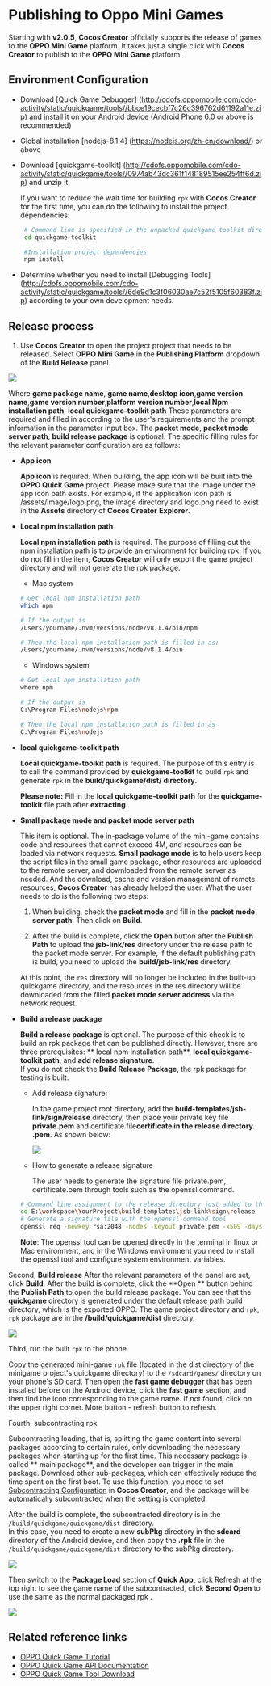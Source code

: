 # Publishing to Oppo Mini Games

Starting with __v2.0.5__, __Cocos Creator__ officially supports the release of games to the __OPPO Mini Game__ platform. It takes just a single click with __Cocos Creator__ to publish to the __OPPO Mini Game__ platform.

## Environment Configuration

- Download [Quick Game Debugger] (http://cdofs.oppomobile.com/cdo-activity/static/quickgame/tools//bbce19cecbf7c26c396762d61192a11e.zip) and install it on your Android device (Android Phone 6.0 or above is recommended)

- Global installation [nodejs-8.1.4] (https://nodejs.org/zh-cn/download/) or above

- Download [quickgame-toolkit] (http://cdofs.oppomobile.com/cdo-activity/static/quickgame/tools//0974ab43dc361f148189515ee254ff6d.zip) and unzip it.

  If you want to reduce the wait time for building `rpk` with __Cocos Creator__ for the first time, you can do the following to install the project dependencies:

  ```bash
   # Command line is specified in the unpacked quickgame-toolkit directory
   cd quickgame-toolkit

   #Installation project dependencies
   npm install
  ```

- Determine whether you need to install [Debugging Tools] (http://cdofs.oppomobile.com/cdo-activity/static/quickgame/tools//6de9d1c3f06030ae7c52f5105f60383f.zip) according to your own development needs.

## Release process

1. Use __Cocos Creator__ to open the project project that needs to be released. Select **OPPO Mini Game** in the **Publishing Platform** dropdown of the **Build Release** panel.

![](./publish-oppo-instant-games/build_option.jpg)

Where **game package name**, **game name**,**desktop icon**,**game version name**,**game version number**,**platform version number**,**local Npm installation path**, **local quickgame-toolkit path** These parameters are required and filled in according to the user's requirements and the prompt information in the parameter input box. The **packet mode**, **packet mode server path**, **build release package** is optional. The specific filling rules for the relevant parameter configuration are as follows:

- **App icon**

  **App icon** is required. When building, the app icon will be built into the __OPPO Quick Game__ project. Please make sure that the image under the app icon path exists. For example, if the application icon path is /assets/image/logo.png, the image directory and logo.png need to exist in the **Assets** directory of __Cocos Creator__ **Explorer**.

- **Local npm installation path**

  **Local npm installation path** is required. The purpose of filling out the npm installation path is to provide an environment for building rpk. If you do not fill in the item, __Cocos Creator__ will only export the game project directory and will not generate the rpk package.

    - Mac system

    ```bash
    # Get local npm installation path
    which npm

    # If the output is
    /Users/yourname/.nvm/versions/node/v8.1.4/bin/npm

    # Then the local npm installation path is filled in as:
    /Users/yourname/.nvm/versions/node/v8.1.4/bin
    ```

    - Windows system

    ```bash
    # Get local npm installation path
    where npm

    # If the output is
    C:\Program Files\nodejs\npm

    # Then the local npm installation path is filled in as
    C:\Program Files\nodejs
    ```

- **local quickgame-toolkit path**

  **Local quickgame-toolkit path** is required. The purpose of this entry is to call the command provided by __quickgame-toolkit__ to build `rpk` and generate `rpk` in the __build/quickgame/dist/ directory__.

    **Please note:** Fill in the **local quickgame-toolkit path** for the __quickgame-toolkit__ file path after **extracting**.

- **Small package mode and packet mode server path**

  This item is optional. The in-package volume of the mini-game contains code and resources that cannot exceed 4M, and resources can be loaded via network requests. **Small package mode** is to help users keep the script files in the small game package, other resources are uploaded to the remote server, and downloaded from the remote server as needed. And the download, cache and version management of remote resources, __Cocos Creator__ has already helped the user. What the user needs to do is the following two steps:

  1. When building, check the **packet mode** and fill in the **packet mode server path**. Then click on **Build**.

  2. After the build is complete, click the **Open** button after the **Publish Path** to upload the **jsb-link/res** directory under the release path to the packet mode server. For example, if the default publishing path is build, you need to upload the **build/jsb-link/res** directory.

  At this point, the `res` directory will no longer be included in the built-up quickgame directory, and the resources in the res directory will be downloaded from the filled **packet mode server address** via the network request.

- **Build a release package**

  **Build a release package** is optional. The purpose of this check is to build an rpk package that can be published directly. However, there are three prerequisites: ** local npm installation path**, **local quickgame-toolkit path**, and **add release signature**. <br>
  If you do not check the **Build Release Package**, the rpk package for testing is built.

    - Add release signature:

      In the game project root directory, add the **build-templates/jsb-link/sign/release** directory, then place your private key file **private.pem** and certificate file**certificate in the release directory. .pem**. As shown below:

      ![](./publish-oppo-instant-games/release_sign.jpg)

    - How to generate a release signature

      The user needs to generate the signature file private.pem, certificate.pem through tools such as the openssl command.

    ```bash
    # Command line assignment to the release directory just added to the root directory of the game
    cd E:\workspace\YourProject\build-templates\jsb-link\sign\release
    # Generate a signature file with the openssl command tool
    openssl req -newkey rsa:2048 -nodes -keyout private.pem -x509 -days 3650 -out certificate.pem
    ```

  **Note**: The openssl tool can be opened directly in the terminal in linux or Mac environment, and in the Windows environment you need to install the openssl tool and configure system environment variables.

Second, **Build release** After the relevant parameters of the panel are set, click **Build**. After the build is complete, click the **Open ** button behind the **Publish Path** to open the build release package. You can see that the **quickgame** directory is generated under the default release path build directory, which is the exported OPPO. The game project directory and `rpk`, `rpk` package are in the __/build/quickgame/dist__ directory.

![](./publish-oppo-instant-games/package.jpg)

Third, run the built `rpk` to the phone.

Copy the generated mini-game `rpk` file (located in the dist directory of the minigame project's quickgame directory) to the `/sdcard/games/` directory on your phone's SD card. Then open the **fast game debugger** that has been installed before on the Android device, click the **fast game** section, and then find the icon corresponding to the game name. If not found, click on the upper right corner. More button - refresh button to refresh.

Fourth, subcontracting rpk

Subcontracting loading, that is, splitting the game content into several packages according to certain rules, only downloading the necessary packages when starting up for the first time. This necessary package is called ** main package**, and the developer can trigger in the main package. Download other sub-packages, which can effectively reduce the time spent on the first boot. To use this function, you need to set [Subcontracting Configuration](../scripting/subpackage.md) in __Cocos Creator__, and the package will be automatically subcontracted when the setting is completed.

After the build is complete, the subcontracted directory is in the `/build/quickgame/quickgame/dist` directory. <br>
In this case, you need to create a new **subPkg** directory in the **sdcard** directory of the Android device, and then copy the **.rpk** file in the `/build/quickgame/quickgame/dist` directory to the subPkg directory.

![](./publish-oppo-instant-games/subpackage.jpg)

Then switch to the **Package Load** section of **Quick App**, click Refresh at the top right to see the game name of the subcontracted, click **Second Open** to use the same as the normal packaged rpk .

![](./publish-oppo-instant-games/run_subpackage.jpg)

## Related reference links

- [OPPO Quick Game Tutorial](https://cdofs.oppomobile.com/cdo-activity/static/201810/26/quickgame/documentation/games/quickgame.html)
- [OPPO Quick Game API Documentation](https://cdofs.oppomobile.com/cdo-activity/static/201810/26/quickgame/documentation/feature/account.html)
- [OPPO Quick Game Tool Download](https://cdofs.oppomobile.com/cdo-activity/static/201810/26/quickgame/documentation/games/use.html)
